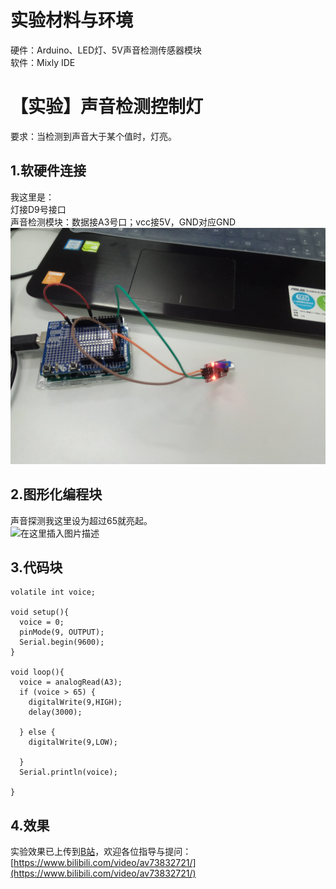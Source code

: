 # 实验材料与环境
硬件：Arduino、LED灯、5V声音检测传感器模块  
软件：Mixly IDE  

# 【实验】声音检测控制灯
要求：当检测到声音大于某个值时，灯亮。  
## 1.软硬件连接
我这里是：  
灯接D9号接口  
声音检测模块：数据接A3号口；vcc接5V，GND对应GND  
![image](https://raw.githubusercontent.com/liangyingshi0/Arduino/master/Mixly%E5%A3%B0%E6%8E%A7%E7%81%AF/photo/%E5%A3%B0%E9%9F%B3.jpg)
## 2.图形化编程块
声音探测我这里设为超过65就亮起。  
![在这里插入图片描述](https://img-blog.csdnimg.cn/20191029205106334.PNG?x-oss-process=image/watermark,type_ZmFuZ3poZW5naGVpdGk,shadow_10,text_aHR0cHM6Ly9ibG9nLmNzZG4ubmV0L3FxXzQyNzY3NjQ3,size_16,color_FFFFFF,t_70)
## 3.代码块

```
volatile int voice;

void setup(){
  voice = 0;
  pinMode(9, OUTPUT);
  Serial.begin(9600);
}

void loop(){
  voice = analogRead(A3);
  if (voice > 65) {
    digitalWrite(9,HIGH);
    delay(3000);

  } else {
    digitalWrite(9,LOW);

  }
  Serial.println(voice);

}
```

## 4.效果
实验效果已上传到[B站](https://www.bilibili.com/video/av73832721/)，欢迎各位指导与提问：[https://www.bilibili.com/video/av73832721/](https://www.bilibili.com/video/av73832721/)
